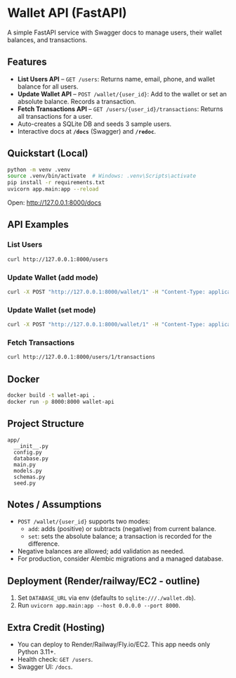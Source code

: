 # Wallet API (FastAPI)

A simple FastAPI service with Swagger docs to manage users, their wallet balances, and transactions.

## Features
- **List Users API** – `GET /users`: Returns name, email, phone, and wallet balance for all users.
- **Update Wallet API** – `POST /wallet/{user_id}`: Add to the wallet or set an absolute balance. Records a transaction.
- **Fetch Transactions API** – `GET /users/{user_id}/transactions`: Returns all transactions for a user.
- Auto-creates a SQLite DB and seeds 3 sample users.
- Interactive docs at **`/docs`** (Swagger) and **`/redoc`**.

## Quickstart (Local)
```bash
python -m venv .venv
source .venv/bin/activate  # Windows: .venv\Scripts\activate
pip install -r requirements.txt
uvicorn app.main:app --reload
```
Open: http://127.0.0.1:8000/docs

## API Examples

### List Users
```bash
curl http://127.0.0.1:8000/users
```

### Update Wallet (add mode)
```bash
curl -X POST "http://127.0.0.1:8000/wallet/1" -H "Content-Type: application/json" -d '{ "mode": "add", "amount": 250.75, "description": "Top-up" }'
```

### Update Wallet (set mode)
```bash
curl -X POST "http://127.0.0.1:8000/wallet/1" -H "Content-Type: application/json" -d '{ "mode": "set", "amount": 1000 }'
```

### Fetch Transactions
```bash
curl http://127.0.0.1:8000/users/1/transactions
```

## Docker
```bash
docker build -t wallet-api .
docker run -p 8000:8000 wallet-api
```

## Project Structure
```
app/
  __init__.py
  config.py
  database.py
  main.py
  models.py
  schemas.py
  seed.py
```

## Notes / Assumptions
- `POST /wallet/{user_id}` supports two modes:
  - `add`: adds (positive) or subtracts (negative) from current balance.
  - `set`: sets the absolute balance; a transaction is recorded for the difference.
- Negative balances are allowed; add validation as needed.
- For production, consider Alembic migrations and a managed database.

## Deployment (Render/railway/EC2 - outline)
1. Set `DATABASE_URL` via env (defaults to `sqlite:///./wallet.db`).
2. Run `uvicorn app.main:app --host 0.0.0.0 --port 8000`.

## Extra Credit (Hosting)
- You can deploy to Render/Railway/Fly.io/EC2. This app needs only Python 3.11+.
- Health check: `GET /users`.
- Swagger UI: `/docs`.
```
